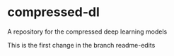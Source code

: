 # compressed-dl
A repository for the compressed deep learning models

This is the first change in the branch readme-edits
